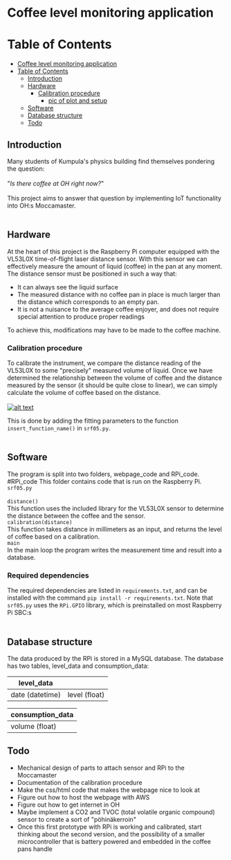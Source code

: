 

# Coffee level monitoring application

# Table of Contents


- [Coffee level monitoring application](#coffee-level-monitoring-application)
- [Table of Contents](#table-of-contents)
  - [Introduction](#introduction)
  - [Hardware](#hardware)
    - [Calibration procedure](#calibration-procedure)
        - [pic of plot and setup](#pic-of-plot-and-setup)
  - [Software](#software)
  - [Database structure](#database-structure)
  - [Todo](#todo)

## Introduction
Many students of Kumpula's physics building find themselves pondering the question: <br><br>
"_Is there coffee at OH right now?_"<br><br>
This project aims to answer that question by implementing IoT functionality into OH:s Moccamaster.
<br><br>
## Hardware
At the heart of this project is the Raspberry Pi computer equipped with the VL53L0X time-of-flight laser distance sensor. With this sensor we can effectively measure the amount of liquid (coffee) in the pan at any moment.
<br>
The distance sensor must be positioned in such a way that:
* It can always see the liquid surface
* The measured distance with no coffee pan in place is much larger than the distance which corresponds to an empty pan.
* It is not a nuisance to the average coffee enjoyer, and does not require special attention to produce proper readings

To achieve this, modifications may have to be made to the coffee machine.

### Calibration procedure
To calibrate the instrument, we compare the distance reading of the VL53L0X to some "precisely" measured volume of liquid. Once we have determined the relationship between the volume of coffee and the distance measured by the sensor (it should be quite close to linear), we can simply calculate the volume of coffee based on the distance.
<br><br>
[![alt text](https://github.com/eikl/coffee_level/blob/main/cal.png?raw=true)](https://github.com/eikl/coffee_level/blob/main/images/cal.png?raw=true)
<br>

This is done by adding the fitting parameters to the function `insert_function_name()` in `srf05.py`.
<br><br>
## Software
The program is split into two folders, webpage_code and RPi_code.
#RPi_code
This folder contains code that is run on the Raspberry Pi.<br>
`srf05.py`
<br><br>
`distance()`
<br>
This function uses the included library for the VL53L0X sensor to determine the distance between the coffee and the sensor.
<br>
`calibration(distance)`
<br>
This function takes distance in millimeters as an input, and returns the level of coffee based on a calibration.
<br>
`main`
<br>
In the main loop the program writes the measurement time and result into a database.
<br>
### Required dependencies
The required dependencies are listed in `requirements.txt`, and can be installed with the command `pip install -r requirements.txt`. Note that `srf05.py` uses the `RPi.GPIO` library, which is preinstalled on most Raspberry Pi SBC:s
<br><br>

## Database structure
The data produced by the RPi is stored in a MySQL database. The database has two tables, level_data and consumption_data:

| level_data      |               |
| --------------- |:-------------:|
| date (datetime) | level (float) | 

| consumption_data |
| ---------------- |
| volume (float)   |


## Todo 
* Mechanical design of parts to attach sensor and RPi to the Moccamaster
* Documentation of the calibration procedure
* Make the css/html code that makes the webpage nice to look at
* Figure out how to host the webpage with AWS
* Figure out how to get internet in OH
* Maybe implement a CO2 and TVOC (total volatile organic compound) sensor to create a sort of "pöhinäkerroin"
* Once this first prototype with RPi is working and calibrated, start thinking about the second version, and the possibility of a smaller microcontroller that is battery powered and embedded in the coffee pans handle
